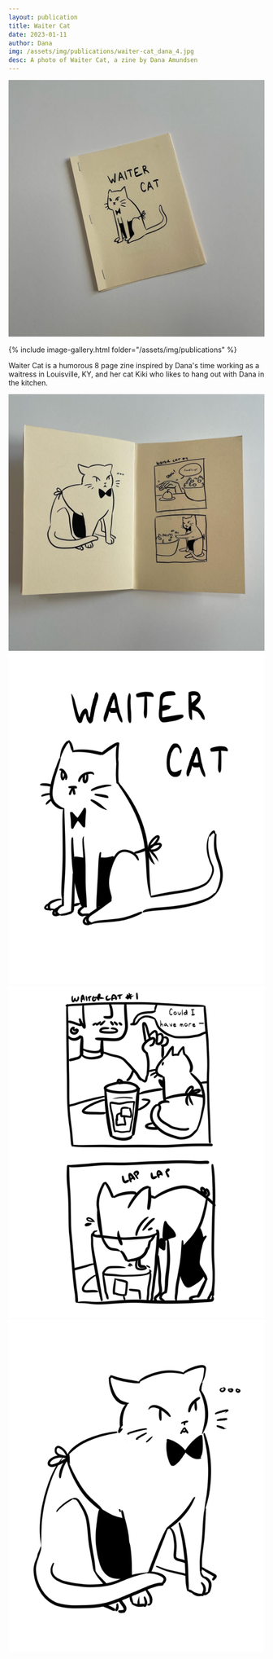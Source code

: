 ```yaml
---
layout: publication
title: Waiter Cat
date: 2023-01-11
author: Dana
img: /assets/img/publications/waiter-cat_dana_4.jpg
desc: A photo of Waiter Cat, a zine by Dana Amundsen
---
```


<a href="/assets/img/publications/waiter-cat_dana_4.jpg"><img src="/assets/img/publications/waiter-cat_dana_4.jpg" alt="A photo of Waiter Cat, a zine by Dana Amundsen"></a>

{% include image-gallery.html folder="/assets/img/publications" %}

Waiter Cat is a humorous 8 page zine inspired by Dana's time working as a waitress in Louisville, KY, and her cat Kiki who likes to hang out with Dana in the kitchen.

<a href="/assets/img/publications/waiter-cat_dana_5.jpg"><img src="/assets/img/publications/waiter-cat_dana_5.jpg" alt="A photo of Waiter Cat, a zine by Dana Amundsen"></a>
<a href="/assets/img/publications/waiter-cat_dana_1.png"><img src="/assets/img/publications/waiter-cat_dana_1.png" alt="A photo of Waiter Cat, a zine by Dana Amundsen"></a>
<a href="/assets/img/publications/waiter-cat_dana_2.png"><img src="/assets/img/publications/waiter-cat_dana_2.png" alt="A photo of Waiter Cat, a zine by Dana Amundsen"></a>
<a href="/assets/img/publications/waiter-cat_dana_3.png"><img src="/assets/img/publications/waiter-cat_dana_3.png" alt="A photo of Waiter Cat, a zine by Dana Amundsen"></a>
